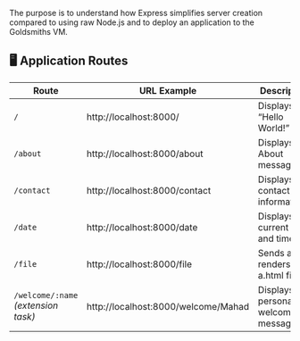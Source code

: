 
The purpose is to understand how Express simplifies server creation compared to using raw Node.js and to deploy an application to the Goldsmiths VM.


## 🖥️ Application Routes

| Route | URL Example | Description |
|-------|--------------|-------------|
| `/` | http://localhost:8000/ | Displays “Hello World!” |
| `/about` | http://localhost:8000/about | Displays an About message |
| `/contact` | http://localhost:8000/contact | Displays contact information |
| `/date` | http://localhost:8000/date | Displays the current date and time |
| `/file` | http://localhost:8000/file | Sends and renders a.html file |
| `/welcome/:name` *(extension task)* | http://localhost:8000/welcome/Mahad | Displays a personalized welcome message |
